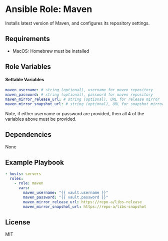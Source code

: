# Ansible Role: Maven

Installs latest version of Maven, and configures its repository settings.

## Requirements

- MacOS: Homebrew must be installed

## Role Variables

#### Settable Variables
```yaml
maven_username: # string (optional), username for maven repository
maven_password: # string (optional), password for maven repository
maven_mirror_release_url: # string (optional), URL for release mirror
maven_mirror_snapshot_url: # string (optional), URL for snapshot mirror
```

Note, if either username or password are provided, then all 4 of the variables above must be provided.

## Dependencies

None

## Example Playbook
```yaml
- hosts: servers
  roles:
    - role: maven
      vars:
        maven_username: "{{ vault.username }}"
        maven_password: "{{ vault.password }}"
        maven_mirror_release_url: https://repo-a/libs-release
        maven_mirror_snapshot_url: https://repo-a/libs-snapshot
```

## License

MIT
